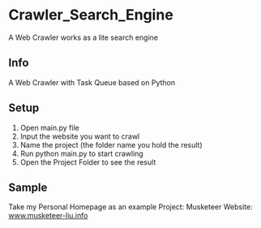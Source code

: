 # Crawler_Search_Engine
A Web Crawler works as a lite search engine

## Info
A Web Crawler with Task Queue based on Python

## Setup
1. Open main.py file
2. Input the website you want to crawl
3. Name the project (the folder name you hold the result)
4. Run python main.py to start crawling
5. Open the Project Folder to see the result

## Sample
Take my Personal Homepage as an example
Project: Musketeer
Website: www.musketeer-liu.info